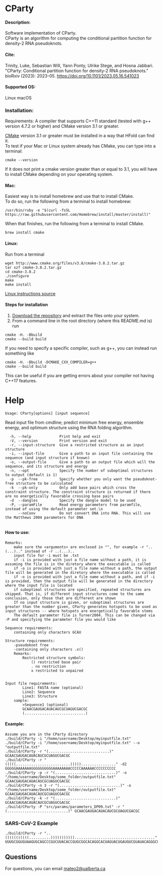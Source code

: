 # CParty

#### Description:
Software implementation of CParty.     
CParty is an algorithm for computing the conditional partition function for density-2 RNA pseudoknots.

#### Cite: 
Trinity, Luke, Sebastian Will, Yann Ponty, Ulrike Stege, and Hosna Jabbari. "CParty: Conditional partition function for density-2 RNA pseudoknots." bioRxiv (2023): 2023-05.
https://doi.org/10.1101/2023.05.16.541023 

#### Supported OS: 
Linux 
macOS 

### Installation:  
Requirements: A compiler that supports C++11 standard (tested with g++ version 4.7.2 or higher)  and CMake version 3.1 or greater.    

[CMake](https://cmake.org/install/) version 3.1 or greater must be installed in a way that HFold can find it.    
To test if your Mac or Linux system already has CMake, you can type into a terminal:      
```
cmake --version
```
If it does not print a cmake version greater than or equal to 3.1, you will have to install CMake depending on your operating system.

#### Mac:    
Easiest way is to install homebrew and use that to install CMake.    
To do so, run the following from a terminal to install homebrew:      
```  
/usr/bin/ruby -e "$(curl -fsSL https://raw.githubusercontent.com/Homebrew/install/master/install)"   
```    
When that finishes, run the following from a terminal to install CMake.     
```   
brew install cmake   
``` 
#### Linux:    
Run from a terminal     
```
wget http://www.cmake.org/files/v3.8/cmake-3.8.2.tar.gz
tar xzf cmake-3.8.2.tar.gz
cd cmake-3.8.2
./configure
make
make install
```
[Linux instructions source](https://geeksww.com/tutorials/operating_systems/linux/installation/downloading_compiling_and_installing_cmake_on_linux.php)

#### Steps for installation   
1. [Download the repository](https://github.com/HosnaJabbari/HFold.git) and extract the files onto your system.
2. From a command line in the root directory (where this README.md is) run
```
cmake -H. -Bbuild
cmake --build build
```   
If you need to specify a specific compiler, such as g++, you can instead run something like   
```
cmake -H. -Bbuild -DCMAKE_CXX_COMPILER=g++
cmake --build build
```   
This can be useful if you are getting errors about your compiler not having C++17 features.

Help
========================================

```
Usage: CParty[options] [input sequence]
```

Read input file from cmdline; predict minimum free energy, ensemble energy, and optimum structure using the RNA folding algorithm.


```
  -h, --help             Print help and exit
  -V, --version          Print version and exit
  -r, --input-structure  Give a restricted structure as an input structure
  -i, --input-file       Give a path to an input file containing the sequence (and input structure if known)
  -o, --output-file      Give a path to an output file which will the sequence, and its structure and energy
  -n, --opt              Specify the number of suboptimal structures to output (default is 1)
  -p  --pk-free          Specify whether you only want the pseudoknot-free structure to be calculated
  -k  --pk-only          Only add base pairs which cross the constraint structure. The constraint structure is returned if there are no energetically favorable crossing base pairs
  -d  --dangles          Specify the dangle model to be used
  -P, --paramFile        Read energy parameters from paramfile, instead of using the default parameter set.\n
      --noConv           Do not convert DNA into RNA. This will use the Matthews 2004 parameters for DNA
  
```


#### How to use:

    Remarks:
        make sure the <arguments> are enclosed in "", for example -r "..(...).." instead of -r ..(...)..
        input file for -i must be .txt
        if -i is provided with just a file name without a path, it is assuming the file is in the diretory where the executable is called
        if -o is provided with just a file name without a path, the output file will be generated in the diretory where the executable is called
        if -o is provided with just a file name without a path, and if -i is provided, then the output file will be generated in the directory where the input file is located
        if suboptimal structures are specified, repeated structures are skipped. That is, if different input structures come to the same conclusion, only those that are different are shown
        If no input structure is given, or suboptimal structures are greater than the number given, CParty generates hotspots to be used as input structures -- where hotspots are energetically favorable stems
        The default parameter file is Turner2004. This can be changed via -P and specifying the parameter file you would like
    
    Sequence requirements:
        containing only characters GCAU

    Structure requirements:
        -pseudoknot free
        -containing only characters .x()
        Remarks:
            Restricted structure symbols:
                () restricted base pair
                . no restriction
                x restricted to unpaired


    Input file requirements:
            Line1: FASTA name (optional)
            Line2: Sequence
            Line3: Structure
        sample:
            >Sequence1 (optional)
            GCAACGAUGACAUACAUCGCUAGUCGACGC
            (............................)

#### Example:
    Assume you are in the CParty directory
    ./build/CParty -i "/home/username/Desktop/myinputfile.txt"
    ./build/CParty -i "/home/username/Desktop/myinputfile.txt" --o "outputfile.txt"
    ./build/CParty -r "(............................)" GCAACGAUGACAUACAUCGCUAGUCGACGC
    ./build/CParty -r "(((((.........................)))))................" -d2 GGGGGAAAAAAAGGGGGGGGGGAAAAAAAACCCCCAAAAAACCCCCCCCCC
    ./build/CParty -p -r "(............................)" -o "/home/username/Desktop/some_folder/outputfile.txt" GCAACGAUGACAUACAUCGCUAGUCGACGC
    ./build/CParty -n 3 -r "(............................)" -o "/home/username/Desktop/some_folder/outputfile.txt" GCAACGAUGACAUACAUCGCUAGUCGACGC
    ./build/CParty -k -r "(............................)" GCAACGAUGACAUACAUCGCUAGUCGACGC
    ./build/CParty -P "src/params/parameters_DP09.txt" -r "(............................)" GCAACGAUGACAUACAUCGCUAGUCGACGC



### SARS-CoV-2 Example
    ./build/CParty -r "..(((((((((((..........)))))))))))....................................." UUUGCGGUGUAAGUGCAGCCCGUCUUACACCGUGCGGCACAGGCACUAGUACUGAUGUCGUAUACAGGGCU

    
## Questions
For questions, you can email mateo2@ualberta.ca
